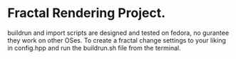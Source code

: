 # Fractal Rendering Project.

buildrun and import scripts are designed and tested on fedora, no gurantee they work on other OSes. To create a fractal change settings to your liking in config.hpp and run the buildrun.sh file from the terminal.
